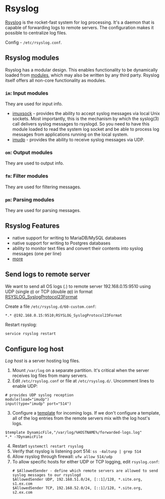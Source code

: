 # Rsyslog

[Rsyslog](https://www.rsyslog.com/) is the rocket-fast system for log processing. It's a daemon that is capable of forwarding logs to remote servers. 
The configuration makes it possible to centralize log files.

Config - `/etc/rsyslog.conf`.

## Rsyslog modules

Rsyslog has a modular design. This enables functionality to be dynamically loaded from [modules](https://rsyslog.readthedocs.io/en/latest/configuration/modules/index.html), 
which may also be written by any third party. 
Rsyslog itself offers all non-core functionality as modules.

### `im`: Input modules

They are used for input info.

- [imuxsock](https://rsyslog.readthedocs.io/en/latest/configuration/modules/imuxsock.html) - provides the ability to accept syslog messages via local Unix sockets. 
Most importantly, this is the mechanism by which the syslog(3) call delivers syslog messages to rsyslogd. 
So you need to have this module loaded to read the system log socket and be able to process log messages from applications running on the local system.
- [imudp](https://rsyslog.readthedocs.io/en/latest/configuration/modules/imudp.html) - provides the ability to receive syslog messages via UDP. 

### `om`: Output modules

They are used to output info.

### `fm`: Filter modules

They are used for filtering messages.

### `pm`: Parsing modules

They are used for parsing messages.

## Rsyslog Features

- native support for writing to MariaDB/MySQL databases
- native support for writing to Postgres databases
- ability to monitor text files and convert their contents into syslog messages (one per line)
- [more](https://www.rsyslog.com/doc/features.html)

## Send logs to remote server

We want to send all OS logs (*.*) to remote server 192.168.0.15:9510 using UDP (single `@`) or TCP (double `@@`) in format [RSYSLOG_SyslogProtocol23Format](https://www.rsyslog.com/doc/configuration/templates.html)

Create a file `/etc/rsyslog.d/60-custom.conf`:

```
*.* @192.168.0.15:9510;RSYSLOG_SyslogProtocol23Format
```
Restart rsyslog:

```bash
service rsyslog restart
```

## Configure log host

*Log host* is a server hosting log files. 

1. Mount `/var/log` on a separate partition. It's critical when the server receives log files from many servers.
2. Edit `/etc/rsyslog.conf` or file at `/etc/rsyslog.d/`. Uncomment lines to enable UDP:
```
# provides UDP syslog reception
module(load="imudp")
input(type="imudp" port="514")
```
3. Configure a [template](https://www.rsyslog.com/doc/v8-stable/configuration/templates.html) for incoming logs. 
  If we don't configure a template, all of the log entries from the remote servers mix with the log host's logs.
```
$template DynamicFile,"/var/log/%HOSTNAME%/forwarded-logs.log" 
*.* -?DynamicFile
```
4. Restart `systemctl restart rsyslog`
5. Verify that rsyslog is listening port 514: `ss -4altunp | grep 514`
6. Allow rsyslog through firewall: `ufw allow 514/udp`
7. To allow specific hosts for either UDP or TCP logging, edit `rsyslog.conf`:
    ```
    # $AllowedSender - define which remote servers are allowed to send syslog messages to our rsyslogd
    $AllowedSender UDP, 192.168.51.0/24, [::1]/128, *.site.org, s1.ex.com
    $AllowedSender TCP, 192.168.52.0/24, [::1]/128, *.site.org, s2.ex.com
    ```
